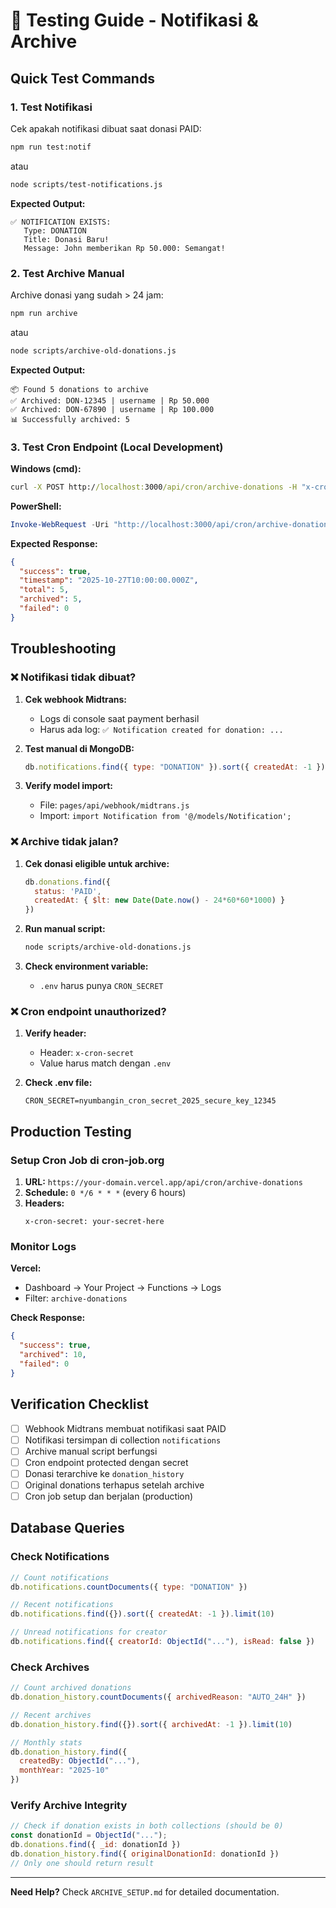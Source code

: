 # 🧪 Testing Guide - Notifikasi & Archive

## Quick Test Commands

### 1. Test Notifikasi
Cek apakah notifikasi dibuat saat donasi PAID:
```bash
npm run test:notif
```
atau
```bash
node scripts/test-notifications.js
```

**Expected Output:**
```
✅ NOTIFICATION EXISTS:
   Type: DONATION
   Title: Donasi Baru!
   Message: John memberikan Rp 50.000: Semangat!
```

### 2. Test Archive Manual
Archive donasi yang sudah > 24 jam:
```bash
npm run archive
```
atau
```bash
node scripts/archive-old-donations.js
```

**Expected Output:**
```
📦 Found 5 donations to archive
✅ Archived: DON-12345 | username | Rp 50.000
✅ Archived: DON-67890 | username | Rp 100.000
📊 Successfully archived: 5
```

### 3. Test Cron Endpoint (Local Development)

**Windows (cmd):**
```cmd
curl -X POST http://localhost:3000/api/cron/archive-donations -H "x-cron-secret: nyumbangin_cron_secret_2025_secure_key_12345"
```

**PowerShell:**
```powershell
Invoke-WebRequest -Uri "http://localhost:3000/api/cron/archive-donations" -Method POST -Headers @{"x-cron-secret"="nyumbangin_cron_secret_2025_secure_key_12345"}
```

**Expected Response:**
```json
{
  "success": true,
  "timestamp": "2025-10-27T10:00:00.000Z",
  "total": 5,
  "archived": 5,
  "failed": 0
}
```

## Troubleshooting

### ❌ Notifikasi tidak dibuat?

1. **Cek webhook Midtrans:**
   - Logs di console saat payment berhasil
   - Harus ada log: `✅ Notification created for donation: ...`

2. **Test manual di MongoDB:**
   ```javascript
   db.notifications.find({ type: "DONATION" }).sort({ createdAt: -1 })
   ```

3. **Verify model import:**
   - File: `pages/api/webhook/midtrans.js`
   - Import: `import Notification from '@/models/Notification';`

### ❌ Archive tidak jalan?

1. **Cek donasi eligible untuk archive:**
   ```javascript
   db.donations.find({ 
     status: 'PAID', 
     createdAt: { $lt: new Date(Date.now() - 24*60*60*1000) }
   })
   ```

2. **Run manual script:**
   ```bash
   node scripts/archive-old-donations.js
   ```

3. **Check environment variable:**
   - `.env` harus punya `CRON_SECRET`

### ❌ Cron endpoint unauthorized?

1. **Verify header:**
   - Header: `x-cron-secret`
   - Value harus match dengan `.env`

2. **Check .env file:**
   ```env
   CRON_SECRET=nyumbangin_cron_secret_2025_secure_key_12345
   ```

## Production Testing

### Setup Cron Job di cron-job.org

1. **URL:** `https://your-domain.vercel.app/api/cron/archive-donations`
2. **Schedule:** `0 */6 * * *` (every 6 hours)
3. **Headers:**
   ```
   x-cron-secret: your-secret-here
   ```

### Monitor Logs

**Vercel:**
- Dashboard → Your Project → Functions → Logs
- Filter: `archive-donations`

**Check Response:**
```json
{
  "success": true,
  "archived": 10,
  "failed": 0
}
```

## Verification Checklist

- [ ] Webhook Midtrans membuat notifikasi saat PAID
- [ ] Notifikasi tersimpan di collection `notifications`
- [ ] Archive manual script berfungsi
- [ ] Cron endpoint protected dengan secret
- [ ] Donasi terarchive ke `donation_history`
- [ ] Original donations terhapus setelah archive
- [ ] Cron job setup dan berjalan (production)

## Database Queries

### Check Notifications
```javascript
// Count notifications
db.notifications.countDocuments({ type: "DONATION" })

// Recent notifications
db.notifications.find({}).sort({ createdAt: -1 }).limit(10)

// Unread notifications for creator
db.notifications.find({ creatorId: ObjectId("..."), isRead: false })
```

### Check Archives
```javascript
// Count archived donations
db.donation_history.countDocuments({ archivedReason: "AUTO_24H" })

// Recent archives
db.donation_history.find({}).sort({ archivedAt: -1 }).limit(10)

// Monthly stats
db.donation_history.find({ 
  createdBy: ObjectId("..."), 
  monthYear: "2025-10" 
})
```

### Verify Archive Integrity
```javascript
// Check if donation exists in both collections (should be 0)
const donationId = ObjectId("...");
db.donations.find({ _id: donationId })
db.donation_history.find({ originalDonationId: donationId })
// Only one should return result
```

---

**Need Help?** Check `ARCHIVE_SETUP.md` for detailed documentation.
